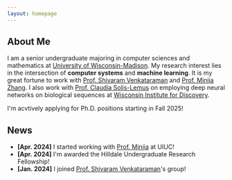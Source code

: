 ```yaml
---
layout: homepage
---
```


## About Me

I am a senior undergraduate majoring in computer sciences and mathematics at <a href="https://www.wisc.edu/" target="_blank">University of Wisconsin-Madison</a>. My research interest lies in the intersection of **computer systems** and **machine learning**. It is my great fortune to work with <a href="https://shivaram.org/" target="_blank">Prof. Shivaram Venkataraman</a> and <a href="https://minjiazhang.github.io/" target="_blank">Prof. Minjia Zhang</a>. I also work with <a href="https://solislemuslab.github.io//pages/people.html" target="_blank">Prof. Claudia Solis-Lemus</a> on employing deep neural networks on biological sequences at <a href="https://wid.wisc.edu/" target="_blank">Wisconsin Institute for Discovery</a>.

I'm acvtively applying for Ph.D. positions starting in Fall 2025!

<!-- ## Research Interests

- **Computer Vision:** image recognition, image generation, video captioning
- **Machine Learning:** meta-learning, incremental learning, transfer learning -->

## News

- **[Apr. 2024]** I started working with <a href="https://minjiazhang.github.io/" target="_blank">Prof. Minjia</a> at UIUC!
- **[Apr. 2024]** I'm awarded the Hilldale Undergraduate Research Fellowship!
- **[Jan. 2024]** I joined <a href="https://shivaram.org/" target="_blank">Prof. Shivaram Venkataraman</a>'s group!

<!-- {% include_relative _includes/publications.md %}

{% include_relative _includes/services.md %} -->
